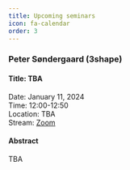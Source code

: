 ```yaml
---
title: Upcoming seminars
icon: fa-calendar
order: 3
---
```


### Peter Søndergaard (3shape)

#### Title: TBA

Date: January 11, 2024   
Time: 12:00-12:50   
Location: TBA   
Stream: [Zoom](https://dtumods.github.io/zoom)   

#### Abstract 

TBA